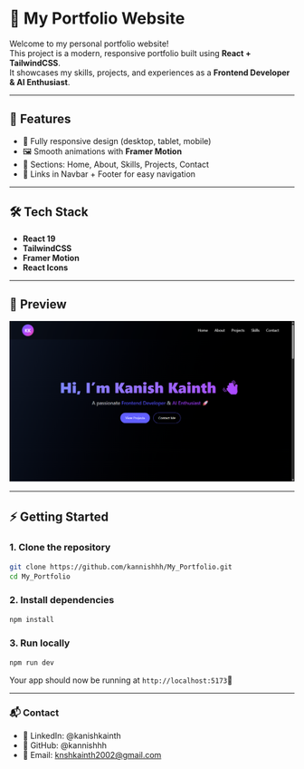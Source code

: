 # 🌟 My Portfolio Website  

Welcome to my personal portfolio website!  
This project is a modern, responsive portfolio built using **React + TailwindCSS**.  
It showcases my skills, projects, and experiences as a **Frontend Developer & AI Enthusiast**.   

---

## 🚀 Features 
- 📱 Fully responsive design (desktop, tablet, mobile)  
- 🖼️ Smooth animations with **Framer Motion**  
- 📌 Sections: Home, About, Skills, Projects, Contact  
- 🔗 Links in Navbar + Footer for easy navigation  

---

## 🛠️ Tech Stack  
- **React 19**      
- **TailwindCSS**  
- **Framer Motion**  
- **React Icons**  

---

## 📸 Preview  
![Portfolio Preview](public/image1.png)

---

## ⚡ Getting Started  

### 1. Clone the repository  
```bash
git clone https://github.com/kannishhh/My_Portfolio.git
cd My_Portfolio
```
### 2. Install dependencies
```bash
npm install
```

### 3. Run locally
```bash
npm run dev
```
Your app should now be running at `http://localhost:5173`🚀

---

### 📬 Contact

- 💼 LinkedIn: @kanishkainth
- 🐙 GitHub: @kannishhh
- 📧 Email: knshkainth2002@gmail.com
